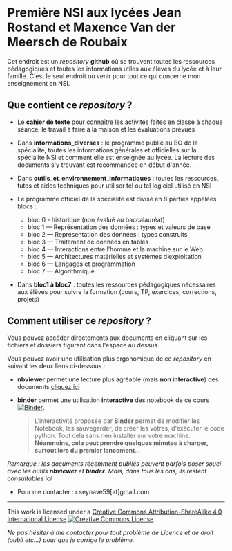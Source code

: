 # Première NSI aux lycées Jean Rostand et Maxence Van der Meersch de Roubaix

Cet endroit est un _repository_ **github** où se trouvent toutes les ressources pédagogiques et toutes les informations utiles aux élèves du lycée et à leur famille. C'est le seul endroit où venir pour tout ce qui concerne mon enseignement en NSI.

## Que contient ce _repository_ ?

* Le **cahier de texte** pour connaître les activités faites en classe à chaque séance, le travail à faire à la maison et les évaluations prévues


* Dans **informations_diverses** : le programme publié au BO de la spécialité, toutes les informations générales et officielles sur la spécialité NSI et comment elle est enseignée au lycée. La lecture des documents s'y trouvant est recommandée en début d'année.


* Dans **outils_et_environnement_informatiques** : toutes les ressources, tutos et aides techniques pour utiliser tel ou tel logiciel utilisé en NSI


* Le programme officiel de la spécialité est divisé en 8 parties appelées blocs :
  * bloc 0 - historique (non évalué au baccalauréat)
  * bloc 1 — Représentation des données : types et valeurs de base
  * bloc 2 — Représentation des données : types construits
  * bloc 3 — Traitement de données en tables
  * bloc 4 — Interactions entre l’homme et la machine sur le Web
  * bloc 5 — Architectures matérielles et systèmes d’exploitation
  * bloc 6 — Langages et programmation
  * bloc 7 — Algorithmique


* Dans **bloc1 à bloc7** : toutes les ressources pédagogiques nécessaires aux élèves pour suivre la formation (cours, TP, exercices, corrections, projets)

## Comment utiliser ce _repository_ ?

Vous pouvez accéder directements aux documents en cliquant sur les fichiers et dossiers figurant dans l'espace au dessus.

Vous pouvez avoir une utilisation plus ergonomique de ce _repository_ en suivant les deux liens ci-dessous :

* **nbviewer** permet une lecture plus agréable (mais **non interactive**) des documents [cliquez ici](https://nbviewer.jupyter.org/github/seynave/premiere)


* **binder** permet une utilisation **interactive** des notebook de ce cours  [![Binder](https://mybinder.org/badge_logo.svg)](https://mybinder.org/v2/gh/seynave/premiere/master).  
    > L'interactivité proposée par **Binder** permet de modifier les Notebook, les sauvegarder, de créer les vôtres, d'exécuter le code python. Tout cela sans rien installer sur votre machine. **Néanmoins, cela peut prendre quelques minutes à charger, surtout lors du premier lancement**...

_Remarque : les documents récemment publiés peuvent parfois poser souci avec les outils **nbviewer** et **binder**. Mais, dans tous les cas, ils restent consultables ici_

* Pour me contacter : r.seynave59[at]gmail.com

-----------------------------


This work is licensed under a <a rel="license" href="http://creativecommons.org/licenses/by-sa/4.0/">Creative Commons Attribution-ShareAlike 4.0 International License</a>.<a rel="license" href="http://creativecommons.org/licenses/by-sa/4.0/"><img alt="Creative Commons License" style="border-width:0" src="https://i.creativecommons.org/l/by-sa/4.0/88x31.png" /></a><br />

*Ne pas hésiter à me contacter pour tout problème de Licence et de droit (oubli etc...) pour que je corrige le problème.*
